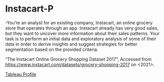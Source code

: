 # Instacart-P
-You’re an analyst for an existing company, Instacart, an online grocery store that operates through an app. Instacart already has very good sales, but they want to uncover more information about their sales patterns. Your task is to perform an initial data and exploratory analysis of some of their data in order to derive insights and suggest strategies for better segmentation based on the provided criteria.

“The Instacart Online Grocery Shopping
Dataset 2017”, Accessed from https://www.instacart.com/datasets/grocery-shopping-2017 on <2021>.

[Tableau Profile](https://public.tableau.com/app/profile/gary.hughes4605)
